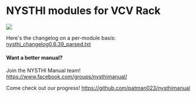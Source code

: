 # NYSTHI modules for VCV Rack 

![](./images/allmodules20181022.png)

Here's the changelog on a per-module basis: [nysthi_changelog0.6.39_parsed.txt](./nysthi_changelog0.6.39_parsed.txt)

#### Want a better manual? 

Join the NYSTHI Manual team! https://www.facebook.com/groups/nysthimanual/

Come check out our progress! https://github.com/patman023/nysthimanual




